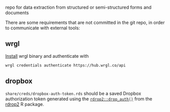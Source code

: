 repo for data extraction from structured or semi-structured forms and documents

There are some requirements that are not committed in the git repo, in order to
communicate with external tools:

## wrgl

[Install](https://www.wrgl.co/doc/guides/installation) wrgl binary and authenticate with

```bash
wrgl credentials authenticate https://hub.wrgl.co/api
```

## dropbox

`share/creds/dropbox-auth-token.rds` should be a saved Dropbox authorization
token generated using the
[`rdrop2::drop_auth()`](https://github.com/karthik/rdrop2) from the
[rdrop2](https://github.com/karthik/rdrop2) R package.
